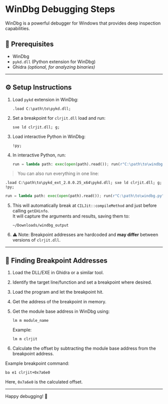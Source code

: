 # WinDbg Debugging Steps

WinDbg is a powerful debugger for Windows that provides deep inspection capabilities.

## 🧰 Prerequisites

- WinDbg  
- `pykd.dll` (Python extension for WinDbg)  
- Ghidra *(optional, for analyzing binaries)*

---

## ⚙️ Setup Instructions

1. Load `pykd` extension in WinDbg:  
   ```text
   .load C:\path\to\pykd.dll;
   ```

2. Set a breakpoint for `clrjit.dll` load and run:  
   ```text
   sxe ld clrjit.dll; g;
   ```

3. Load interactive Python in WinDbg:  
   ```text
   !py;
   ```

4. In interactive Python, run:  
   ```python
   run = lambda path: exec(open(path).read()); run(r"C:\path\to\windbg.py"); quit();
   ```

> You can also run everything in one line:
```text
.load C:\path\to\pykd_ext_2.0.0.25_x64\pykd.dll; sxe ld clrjit.dll; g; !py;
```

```python
run = lambda path: exec(open(path).read()); run(r"C:\path\to\windbg.py"); quit();
```

5. This will automatically break at `CILJit::compileMethod` and just before calling `getEHinfo`.  
   It will capture the arguments and results, saving them to:  
   ```
   ~/Downloads/windbg_output
   ```

6. ⚠️ Note: Breakpoint addresses are hardcoded and **may differ** between versions of `clrjit.dll`.

---

## 🧭 Finding Breakpoint Addresses

1. Load the DLL/EXE in Ghidra or a similar tool.  
2. Identify the target line/function and set a breakpoint where desired.  
3. Load the program and let the breakpoint hit.  
4. Get the address of the breakpoint in memory.  
5. Get the module base address in WinDbg using:  
   ```text
   lm m module_name
   ```
   Example:  
   ```text
   lm m clrjit
   ```

6. Calculate the offset by subtracting the module base address from the breakpoint address.

Example breakpoint command:
```text
ba e1 clrjit+0x7a6e0
```
Here, `0x7a6e0` is the calculated offset.

---

Happy debugging! 🐞
